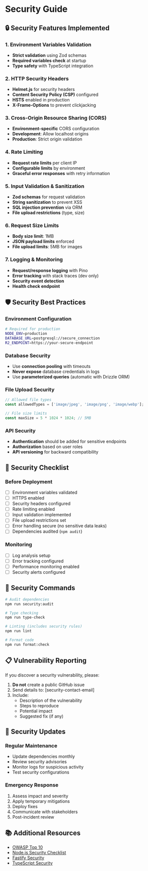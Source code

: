 # Security Guide

## 🔒 Security Features Implemented

### 1. Environment Variables Validation
- **Strict validation** using Zod schemas
- **Required variables check** at startup
- **Type safety** with TypeScript integration

### 2. HTTP Security Headers
- **Helmet.js** for security headers
- **Content Security Policy (CSP)** configured
- **HSTS** enabled in production
- **X-Frame-Options** to prevent clickjacking

### 3. Cross-Origin Resource Sharing (CORS)
- **Environment-specific** CORS configuration
- **Development**: Allow localhost origins
- **Production**: Strict origin validation

### 4. Rate Limiting
- **Request rate limits** per client IP
- **Configurable limits** by environment
- **Graceful error responses** with retry information

### 5. Input Validation & Sanitization
- **Zod schemas** for request validation
- **String sanitization** to prevent XSS
- **SQL injection prevention** via ORM
- **File upload restrictions** (type, size)

### 6. Request Size Limits
- **Body size limit**: 1MB
- **JSON payload limits** enforced
- **File upload limits**: 5MB for images

### 7. Logging & Monitoring
- **Request/response logging** with Pino
- **Error tracking** with stack traces (dev only)
- **Security event detection**
- **Health check endpoint**

## 🛡️ Security Best Practices

### Environment Configuration

```bash
# Required for production
NODE_ENV=production
DATABASE_URL=postgresql://secure_connection
R2_ENDPOINT=https://your-secure-endpoint
```

### Database Security
- Use **connection pooling** with timeouts
- **Never expose** database credentials in logs
- Use **parameterized queries** (automatic with Drizzle ORM)

### File Upload Security
```typescript
// Allowed file types
const allowedTypes = ['image/jpeg', 'image/png', 'image/webp'];

// File size limits
const maxSize = 5 * 1024 * 1024; // 5MB
```

### API Security
- **Authentication** should be added for sensitive endpoints
- **Authorization** based on user roles
- **API versioning** for backward compatibility

## 🚨 Security Checklist

### Before Deployment
- [ ] Environment variables validated
- [ ] HTTPS enabled
- [ ] Security headers configured
- [ ] Rate limiting enabled
- [ ] Input validation implemented
- [ ] File upload restrictions set
- [ ] Error handling secure (no sensitive data leaks)
- [ ] Dependencies audited (`npm audit`)

### Monitoring
- [ ] Log analysis setup
- [ ] Error tracking configured
- [ ] Performance monitoring enabled
- [ ] Security alerts configured

## 🔧 Security Commands

```bash
# Audit dependencies
npm run security:audit

# Type checking
npm run type-check

# Linting (includes security rules)
npm run lint

# Format code
npm run format:check
```

## 📋 Vulnerability Reporting

If you discover a security vulnerability, please:

1. **Do not** create a public GitHub issue
2. Send details to: [security-contact-email]
3. Include:
   - Description of the vulnerability
   - Steps to reproduce
   - Potential impact
   - Suggested fix (if any)

## 🔄 Security Updates

### Regular Maintenance
- Update dependencies monthly
- Review security advisories
- Monitor logs for suspicious activity
- Test security configurations

### Emergency Response
1. Assess impact and severity
2. Apply temporary mitigations
3. Deploy fixes
4. Communicate with stakeholders
5. Post-incident review

## 📚 Additional Resources

- [OWASP Top 10](https://owasp.org/www-project-top-ten/)
- [Node.js Security Checklist](https://blog.risingstack.com/node-js-security-checklist/)
- [Fastify Security](https://www.fastify.io/docs/latest/Reference/Security/)
- [TypeScript Security](https://cheatsheetseries.owasp.org/cheatsheets/Node_js_Security_Cheat_Sheet.html)